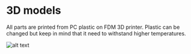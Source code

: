 # 3D models
All parts are printed from PC plastic on FDM 3D printer. Plastic can be changed but keep in mind that it need to withstand higher temperatures.

![alt text](https://github.com/TilenTinta/ReflowOven_controller/3D_Model/Pictures/3D_Model1.PNG)